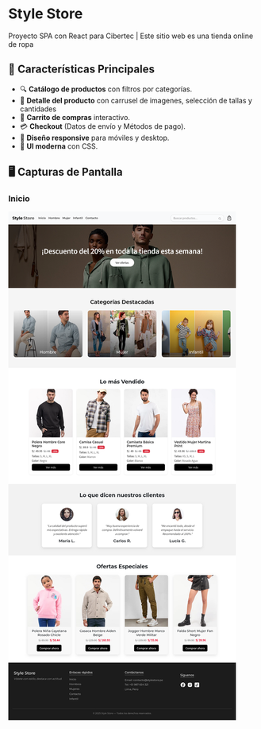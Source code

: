 # Style Store 
Proyecto SPA con React para Cibertec | Este sitio web es una tienda online de ropa

## 🚀 Características Principales
- 🔍 **Catálogo de productos** con filtros por categorías.
- 📝 **Detalle del producto** con carrusel de imagenes, selección de tallas y cantidades
- 🛒 **Carrito de compras** interactivo.
- 💳 **Checkout** (Datos de envío y Métodos de pago).
- 📱 **Diseño responsive** para móviles y desktop.
- 🌈 **UI moderna** con CSS.

## 🖥️ Capturas de Pantalla
### Inicio
![Homepage](./src/assets/screenshots/homepage.png)
